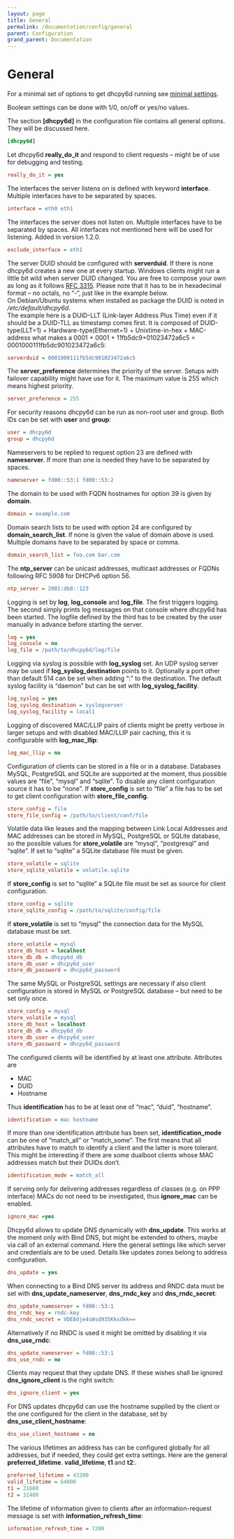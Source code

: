 ```yaml
---
layout: page
title: General
permalink: /documentation/config/general
parent: Configuration
grand_parent: Documentation
---
```


# General

For a minimal set of options to get dhcpy6d running see [minimal settings](/documentation/config/minimal/).

Boolean settings can be done with 1/0, on/off or yes/no values.

The section **[dhcpy6d]** in the configuration file contains all general options. They will be discussed here.

```ini
[dhcpy6d]
```

Let dhcpy6d **really_do_it** and respond to client requests – might be of use for debugging and testing.

```ini
really_do_it = yes
```

The interfaces the server listens on is defined with keyword **interface**. Multiple interfaces have to be separated by spaces.

```ini
interface = eth0 eth1
```

The interfaces the server does not listen on. Multiple interfaces have to be separated by spaces.
All interfaces not mentioned here will be used for listening. Added in version 1.2.0.

```ini
exclude_interface = eth1
```

The server DUID should be configured with **serverduid**. If there is none dhcpy6d creates a new one at every startup. Windows clients might run a little bit wild when server DUID changed. You are free to compose your own as long as it follows [RFC 3315](http://tools.ietf.org/html/rfc3315). Please note that it has to be in hexadecimal format – no octals, no “-“, just like in the example below.  
On Debian/Ubuntu systems when installed as package the DUID is noted in _/etc/default/dhcpy6d_.  
The example here is a DUID-LLT (Link-layer Address Plus Time) even if it should be a DUID-TLL as timestamp comes first. It is composed of DUID-type(LLT=1) + Hardware-type(Ethernet=1) + Unixtime-in-hex + MAC-address what makes a 0001 + 0001 + 11fb5dc9+01023472a6c5 = 0001000111fb5dc901023472a6c5:

```ini
serverduid = 0001000111fb5dc901023472a6c5
```

The **server_preference** determines the priority of the server. Setups with failover capability might have use for it. The maximum value is 255 which means highest priority.

```ini
server_preference = 255
```

For security reasons dhcpy6d can be run as non-root user and group. Both IDs can be set with **user** and **group**:

```ini
user = dhcpy6d
group = dhcpy6d
```

Nameservers to be replied to request option 23 are defined with **nameserver**. If more than one is needed they have to be separated by spaces.

```ini
nameserver = fd00::53:1 fd00::53:2
```

The domain to be used with FQDN hostnames for option 39 is given by **domain**.

```ini
domain = example.com
```

Domain search lists to be used with option 24 are configured by **domain_search_list**. If none is given the value of domain above is used. Multiple domains have to be separated by space or comma.

```ini
domain_search_list = foo.com bar.com
```

The **ntp_server** can be unicast addresses, multicast addresses or FQDNs following RFC 5908 for DHCPv6 option 56.

```ini
ntp_server = 2001:db8::123
```

Logging is set by **log**, **log_console** and **log_file**. The first triggers logging. The second simply prints log messages on that console where dhcpy6d has been started. The logfile defined by the third has to be created by the user manually in advance before starting the server.

```ini
log = yes
log_console = no
log_file = /path/to/dhcpy6d/log/file
```

Logging via syslog is possible with **log_syslog** set. An UDP syslog server may be used if **log_syslog_destination** points to it. Optionally a port other than default 514 can be set when adding “:” to the destination. The default syslog facility is “daemon” but can be set with **log_syslog_facility**.

```ini
log_syslog = yes
log_syslog_destination = syslogserver
log_syslog_facility = local1
```

Logging of discovered MAC/LLIP pairs of clients might be pretty verbose in larger setups and with disabled MAC/LLIP pair caching, this it is configurable with **log_mac_llip**:

```ini
log_mac_llip = no
```

Configuration of clients can be stored in a file or in a database. Databases MySQL, PostgreSQL and SQLite are supported at the moment, thus possible values are “file”, “mysql” and “sqlite”. To disable any client configuration source it has to be “none”. If **store_config** is set to “file” a file has to be set to get client configuration with **store_file_config**.

```ini
store_config = file
store_file_config = /path/to/client/conf/file
```

Volatile data like leases and the mapping between Link Local Addresses and MAC addresses can be stored in MySQL, PostgreSQL or SQLite database, so the possible values for **store_volatile** are “mysql”, “postgresql” and “sqlite”. If set to “sqlite” a SQLite database file must be given.

```ini
store_volatile = sqlite
store_sqlite_volatile = volatile.sqlite
```

If **store_config** is set to “sqlite” a SQLite file must be set as source for client configuration.

```ini
store_config = sqlite
store_sqlite_config = /path/to/sqlite/config/file
```

If **store_volatile** is set to “mysql” the connection data for the MySQL database must be set.

```ini
store_volatile = mysql
store_db_host = localhost
store_db_db = dhcpy6d_db
store_db_user = dhcpy6d_user
store_db_password = dhcpy6d_password
```

The same MySQL or PostgreSQL settings are necessary if also client configuration is stored in MySQL or PostgreSQL database – but need to be set only once.

```ini
store_config = mysql
store_volatile = mysql
store_db_host = localhost
store_db_db = dhcpy6d_db
store_db_user = dhcpy6d_user
store_db_password = dhcpy6d_password
```

The configured clients will be identified by at least one attribute. Attributes are

- MAC
- DUID
- Hostname

Thus **identification** has to be at least one of “mac”, “duid”, “hostname”.

```ini
identification = mac hostname
```

If more than one identification attribute has been set, **identification_mode** can be one of “match_all” or “match_some”. The first means that all attributes have to match to identify a client and the latter is more tolerant. This might be interesting if there are some dualboot clients whose MAC addresses match but their DUIDs don’t.

```ini
identification_mode = match_all
```

If serving only for delivering addresses regardless of classes (e.g. on PPP interface) MACs do not need to be investigated, thus **ignore_mac** can be enabled.

```ini
ignore_mac =yes
```

Dhcpy6d allows to update DNS dynamically with **dns_update**. This works at the moment only with Bind DNS, but might be extended to others, maybe via call of an external command.
Here the general settings like which server and credentials are to be used. Details like updates zones belong to address configuration.

```ini
dns_update = yes
```

When connecting to a Bind DNS server its address and RNDC data must be set with **dns_update_nameserver**, **dns_rndc_key** and **dns_rndc_secret**:

```ini
dns_update_nameserver = fd00::53:1
dns_rndc_key = rndc-key
dns_rndc_secret = VDE8dje4sWsd93SKksdkk==
```

Alternatively if no RNDC is used it might be omitted by disabling it via **dns_use_rndc**:

```ini
dns_update_nameserver = fd00::53:1
dns_use_rndc = no
```

Clients may request that they update DNS. If these wishes shall be ignored **dns_ignore_client** is the right switch:

```ini
dns_ignore_client = yes
```

For DNS updates dhcpy6d can use the hostname supplied by the client or the one configured for the client in the database, set by **dns_use_client_hostname**:

```ini
dns_use_client_hostname = no
```

The various lifetimes an address has can be configured globally for all addresses, but if needed, they could get extra settings. Here are the general **preferred_lifetime**. **valid_lifetime**, **t1** and **t2**:.

```ini
preferred_lifetime = 43200
valid_lifetime = 64800
t1 = 21600
t2 = 32400
```

The lifetime of information given to clients after an information-request message is set with **information_refresh_time**:

```ini
information_refresh_time = 7200
```
